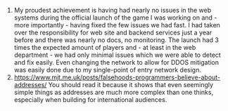 1. My proudest achievement is having had nearly no issues in the web systems during the official launch of the game I was working on and - more importantly - having fixed the few issues we had fast.
  I had taken over the responsibility for web site and backend services just a year before and there was nearly no docs, no monitoring.
  The launch had 3 times the expected amount of players and - at least in the web department - we had only minimal issues which we were able to detect and fix easily. Even changing the network to allow for DDOS mitigation was easily done due to my single-point of entry network design.
2. https://www.mjt.me.uk/posts/falsehoods-programmers-believe-about-addresses/ You should read it because it shows that even seemingly simple things as addresses are much more complex than one thinks, especially when building for international audiences.